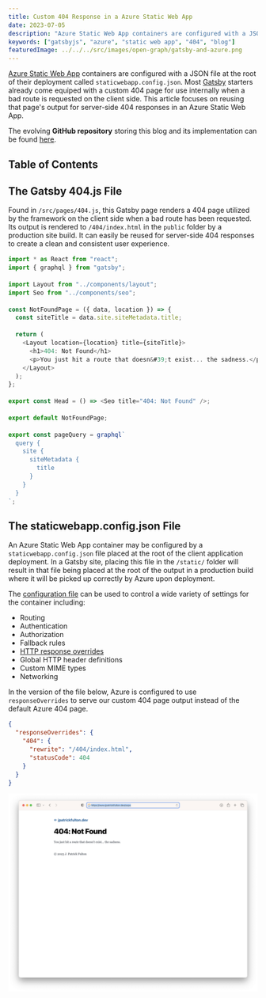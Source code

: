 ```yaml
---
title: Custom 404 Response in a Azure Static Web App
date: 2023-07-05
description: "Azure Static Web App containers are configured with a JSON file at the root of their deployment called staticwebapp.config.json. Most Gatsby starters already come equiped with a custom 404 page for use internally when a bad route is requested on the client side. This article focuses on reusing that page’s output for server-side 404 responses in an Azure Static Web App."
keywords: ["gatsbyjs", "azure", "static web app", "404", "blog"]
featuredImage: ../../../src/images/open-graph/gatsby-and-azure.png
---
```


[Azure Static Web App](https://azure.microsoft.com/en-us/products/app-service/static)
containers are configured with a JSON file at the root of their deployment called
`staticwebapp.config.json`. Most [Gatsby](https://www.gatsbyjs.com/) starters
already come equiped with a custom 404 page for use internally when a bad route
is requested on the client side. This article focuses on reusing that page's
output for server-side 404 responses in an Azure Static Web App.

The evolving **GitHub repository** storing this blog and its implementation can be
found [here](https://github.com/jpfulton/blog).

## Table of Contents

## The Gatsby 404.js File

Found in `/src/pages/404.js`, this Gatsby page renders a 404 page utilized
by the framework on the client side when a bad route has been requested. Its
output is rendered to `/404/index.html` in the `public` folder by a production
site build. It can easily be reused for server-side 404 responses to create
a clean and consistent user experience.

```javascript:title=404.js {numberLines: true}
import * as React from "react";
import { graphql } from "gatsby";

import Layout from "../components/layout";
import Seo from "../components/seo";

const NotFoundPage = ({ data, location }) => {
  const siteTitle = data.site.siteMetadata.title;

  return (
    <Layout location={location} title={siteTitle}>
      <h1>404: Not Found</h1>
      <p>You just hit a route that doesn&#39;t exist... the sadness.</p>
    </Layout>
  );
};

export const Head = () => <Seo title="404: Not Found" />;

export default NotFoundPage;

export const pageQuery = graphql`
  query {
    site {
      siteMetadata {
        title
      }
    }
  }
`;
```

## The staticwebapp.config.json File

An Azure Static Web App container may be configured by a `staticwebapp.config.json`
file placed at the root of the client application deployment. In a Gatsby site,
placing this file in the `/static/` folder will result in that file being placed
at the root of the output in a production build where it will be picked up
correctly by Azure upon deployment.

The [configuration file](https://learn.microsoft.com/en-us/azure/static-web-apps/configuration)
can be used to control a wide variety of settings for the container including:

- Routing
- Authentication
- Authorization
- Fallback rules
- [HTTP response overrides](https://learn.microsoft.com/en-us/azure/static-web-apps/configuration#response-overrides)
- Global HTTP header definitions
- Custom MIME types
- Networking

In the version of the file below, Azure is configured to use `responseOverrides`
to serve our custom 404 page output instead of the default Azure 404 page.

```json:title=staticwebapp.config.json {numberLines:true}
{
  "responseOverrides": {
    "404": {
      "rewrite": "/404/index.html",
      "statusCode": 404
    }
  }
}
```

![404 Screenshot](./404.png)
